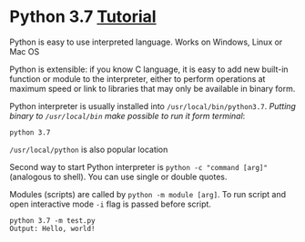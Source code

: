 # Python 3.7 [Tutorial](https://docs.python.org/3/tutorial/)

Python is easy to use interpreted language. Works on Windows, Linux or Mac OS

Python is extensible: if you know C language, it is easy to add new built-in function or 
module to the interpreter, either to perform operations at maximum speed or link to libraries 
that may only be available in binary form.

Python interpreter is usually installed into `/usr/local/bin/python3.7`. *Putting binary to `/usr/local/bin` make possible to run it form terminal*:

    python 3.7

`/usr/local/python` is also popular location

Second way to start Python interpreter is `python -c "command [arg]"` (analogous to shell). You can use single or double quotes.

Modules (scripts) are called by `python -m module [arg]`. To run script and open interactive mode `-i` flag is passed before script.

    python 3.7 -m test.py
    Output: Hello, world!

